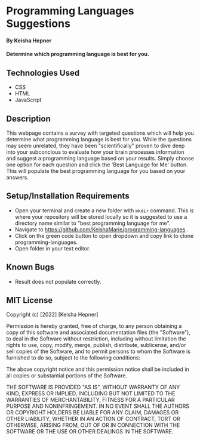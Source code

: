 # Programming Languages Suggestions

#### By Keisha Hepner

#### Determine which programming language is best for you.

## Technologies Used

* CSS
* HTML
* JavaScript

## Description

This webpage contains a survey with targeted questions which will help you determine what programming language is best for you. While the questions may seem unrelated, they have been "scientifically" proven to dive deep into your subconcious to evaluate how your brain processes information and suggest a programming language based on your results. Simply choose one option for each question and click the 'Best Language for Me' button. This will populate the best programming language for you based on your answers.

## Setup/Installation Requirements

* Open your terminal and create a new folder with `mkdir` command. This is where your repository will be stored locally so it is suggested to use a directory name similar to "best programming language for me".
* Navigate to https://github.com/KeishaMarie/programming-languages .
* Click on the green code button to open dropdown and copy link to clone programming-languages.
* Open folder in your text editor.

## Known Bugs

* Result does not populate correctly.

## MIT License

Copyright (c) [2022] [Keisha Hepner]

Permission is hereby granted, free of charge, to any person obtaining a copy
of this software and associated documentation files (the "Software"), to deal
in the Software without restriction, including without limitation the rights
to use, copy, modify, merge, publish, distribute, sublicense, and/or sell
copies of the Software, and to permit persons to whom the Software is
furnished to do so, subject to the following conditions:

The above copyright notice and this permission notice shall be included in all
copies or substantial portions of the Software.

THE SOFTWARE IS PROVIDED "AS IS", WITHOUT WARRANTY OF ANY KIND, EXPRESS OR
IMPLIED, INCLUDING BUT NOT LIMITED TO THE WARRANTIES OF MERCHANTABILITY,
FITNESS FOR A PARTICULAR PURPOSE AND NONINFRINGEMENT. IN NO EVENT SHALL THE
AUTHORS OR COPYRIGHT HOLDERS BE LIABLE FOR ANY CLAIM, DAMAGES OR OTHER
LIABILITY, WHETHER IN AN ACTION OF CONTRACT, TORT OR OTHERWISE, ARISING FROM,
OUT OF OR IN CONNECTION WITH THE SOFTWARE OR THE USE OR OTHER DEALINGS IN THE
SOFTWARE.